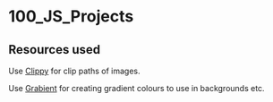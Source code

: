 # 100_JS_Projects

## Resources used

Use [Clippy](https://bennettfeely.com/clippy/) for clip paths of images.

Use [Grabient](https://www.grabient.com/) for creating gradient colours to use in backgrounds etc.

